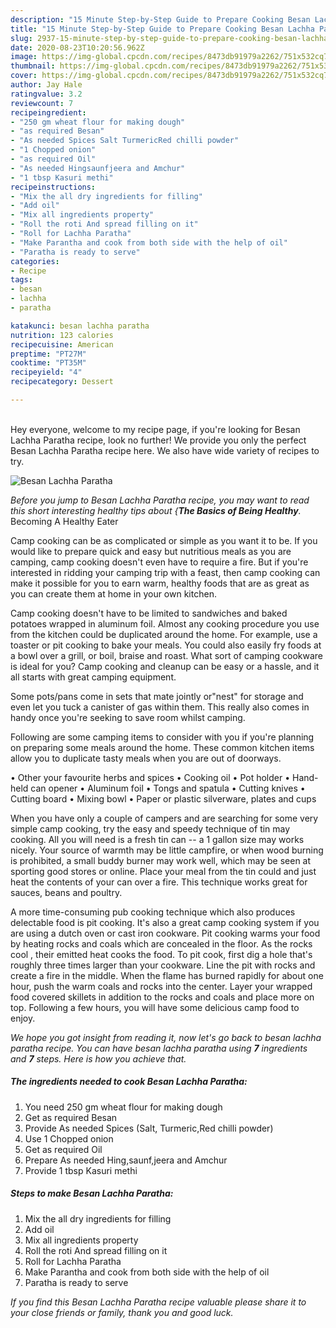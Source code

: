 ```yaml
---
description: "15 Minute Step-by-Step Guide to Prepare Cooking Besan Lachha Paratha"
title: "15 Minute Step-by-Step Guide to Prepare Cooking Besan Lachha Paratha"
slug: 2937-15-minute-step-by-step-guide-to-prepare-cooking-besan-lachha-paratha
date: 2020-08-23T10:20:56.962Z
image: https://img-global.cpcdn.com/recipes/8473db91979a2262/751x532cq70/besan-lachha-paratha-recipe-main-photo.jpg
thumbnail: https://img-global.cpcdn.com/recipes/8473db91979a2262/751x532cq70/besan-lachha-paratha-recipe-main-photo.jpg
cover: https://img-global.cpcdn.com/recipes/8473db91979a2262/751x532cq70/besan-lachha-paratha-recipe-main-photo.jpg
author: Jay Hale
ratingvalue: 3.2
reviewcount: 7
recipeingredient:
- "250 gm wheat flour for making dough"
- "as required Besan"
- "As needed Spices Salt TurmericRed chilli powder"
- "1 Chopped onion"
- "as required Oil"
- "As needed Hingsaunfjeera and Amchur"
- "1 tbsp Kasuri methi"
recipeinstructions:
- "Mix the all dry ingredients for filling"
- "Add oil"
- "Mix all ingredients property"
- "Roll the roti And spread filling on it"
- "Roll for Lachha Paratha"
- "Make Parantha and cook from both side with the help of oil"
- "Paratha is ready to serve"
categories:
- Recipe
tags:
- besan
- lachha
- paratha

katakunci: besan lachha paratha 
nutrition: 123 calories
recipecuisine: American
preptime: "PT27M"
cooktime: "PT35M"
recipeyield: "4"
recipecategory: Dessert

---
```

<br>
Hey everyone, welcome to my recipe page, if you're looking for Besan Lachha Paratha recipe, look no further! We provide you only the perfect Besan Lachha Paratha recipe here. We also have wide variety of recipes to try.
<br>


![Besan Lachha Paratha](https://img-global.cpcdn.com/recipes/8473db91979a2262/751x532cq70/besan-lachha-paratha-recipe-main-photo.jpg)

<i>Before you jump to Besan Lachha Paratha recipe, you may want to read this short interesting healthy tips about {<strong>The Basics of Being Healthy</strong>.</i>
Becoming A Healthy Eater

    
Camp cooking can be as complicated or simple as you want it to be. If you would like to prepare quick and easy but nutritious meals as you are camping, camp cooking doesn't even have to require a fire. But if you're interested in ridding your camping trip with a feast, then camp cooking can make it possible for you to earn warm, healthy foods that are as great as you can create them at home in your own kitchen.

Camp cooking doesn't have to be limited to sandwiches and baked potatoes wrapped in aluminum foil.  Almost any cooking procedure you use from the kitchen could be duplicated around the home. For example, use a toaster or pit cooking to bake your meals. You could also easily fry foods at a bowl over a grill, or boil, braise and roast. What sort of camping cookware is ideal for you? Camp cooking and cleanup can be easy or a hassle, and it all starts with great camping equipment.

Some pots/pans come in sets that mate jointly or"nest" for storage and even let you tuck a canister of gas within them. This really also comes in handy once you're seeking to save room whilst camping.

Following are some camping items to consider with you if you're planning on preparing some meals around the home. These common kitchen items allow you to duplicate tasty meals when you are out of doorways.


• Other your favourite herbs and spices
• Cooking oil
• Pot holder
• Hand-held can opener
• Aluminum foil
• Tongs and spatula
• Cutting knives
• Cutting board
• Mixing bowl
• Paper or plastic silverware, plates and cups

When you have only a couple of campers and are searching for some very simple camp cooking, try the easy and speedy technique of tin may cooking. All you will need is a fresh tin can -- a 1 gallon size may works nicely. Your source of warmth may be little campfire, or when wood burning is prohibited, a small buddy burner may work well, which may be seen at sporting good stores or online. Place your meal from the tin could and just heat the contents of your can over a fire.  This technique works great for sauces, beans and poultry.

A more time-consuming pub cooking technique which also produces delectable food is pit cooking.  It's also a great camp cooking system if you are using a dutch oven or cast iron cookware. Pit cooking warms your food by heating rocks and coals which are concealed in the floor. As the rocks cool , their emitted heat cooks the food. To pit cook, first dig a hole that's roughly three times larger than your cookware. Line the pit with rocks and create a fire in the middle. When the flame has burned rapidly for about one hour, push the warm coals and rocks into the center. Layer your wrapped food covered skillets in addition to the rocks and coals and place more on top. Following a few hours, you will have some delicious camp food to enjoy.


<i>We hope you got insight from reading it, now let's go back to besan lachha paratha recipe. You can have besan lachha paratha using <strong>7</strong> ingredients and <strong>7</strong> steps. Here is how you achieve that.
</i>

##### The ingredients needed to cook Besan Lachha Paratha:

1. You need 250 gm wheat flour for making dough
1. Get as required Besan
1. Provide As needed Spices (Salt, Turmeric,Red chilli powder)
1. Use 1 Chopped onion
1. Get as required Oil
1. Prepare As needed Hing,saunf,jeera and Amchur
1. Provide 1 tbsp Kasuri methi


##### Steps to make Besan Lachha Paratha:

1. Mix the all dry ingredients for filling
1. Add oil
1. Mix all ingredients property
1. Roll the roti And spread filling on it
1. Roll for Lachha Paratha
1. Make Parantha and cook from both side with the help of oil
1. Paratha is ready to serve




<i>If you find this Besan Lachha Paratha recipe valuable please share it to your close friends or family, thank you and good luck.</i>
